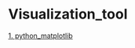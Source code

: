 # Visualization_tool

[1. python_matplotlib](https://lhmlhm1111.github.io/Visualization_tool/python_matplotlib.html)